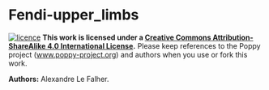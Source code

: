 # Fendi-upper_limbs

[![licence](https://i.creativecommons.org/l/by-sa/4.0/88x31.png)](http://creativecommons.org/licenses/by-sa/4.0/) **This work is licensed under a [Creative Commons Attribution-ShareAlike 4.0 International License](http://creativecommons.org/licenses/by-sa/4.0/).**
Please keep references to the Poppy project (www.poppy-project.org) and authors when you use or fork this work.

**Authors:** Alexandre Le Falher.